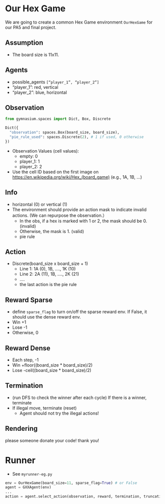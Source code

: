 # Our Hex Game
We are going to create a common Hex Game environment ```OurHexGame``` for our PA5 and final project.

## Assumption
- The board size is 11x11.

## Agents
- possible_agents ```[“player_1”, “player_2”]```
- “player_1”: red, vertical
- “player_2”: blue, horizontal

## Observation 
```python
from gymnasium.spaces import Dict, Box, Discrete

Dict({
  "observation": spaces.Box(board_size, board_size),
  "pie_rule_used": spaces.Discrete(2), # 1 if used, 0 otherwise
})
```

- Observation Values (cell values):
  - empty: 0
  - player_1: 1
  - player_2: 2
- Use the cell ID based on the first image on https://en.wikipedia.org/wiki/Hex_(board_game) (e.g., 1A, 1B, ...)

## Info
- horizontal (0) or vertical (1)
- The environment should provide an action mask to indicate invalid actions. (We can repurpose the observation.）
  - In the obs, if a hex is marked with 1 or 2, the mask should be 0. (invalid)
  - Otherwise, the mask is 1. (valid)
  - pie rule
  
## Action
- Discrete(board_size x board_size + 1)
  - Line 1: 1A (0), 1B, ...., 1K (10)
  - Line 2: 2A (11), 1B, ...., 2K (21)
  - ....
  - the last action is the pie rule 


## Reward Sparse
- define ```sparse_flag``` to turn on/off the sparse reward env. If False, it should use the dense reward env.
- Win +1
- Lose -1
- Otherwise, 0

## Reward Dense
- Each step, -1
- Win +floor((board_size * board_size)/2)
- Lose -ceil((board_size * board_size)/2)

## Termination
- (run DFS to check the winner after each cycle) If there is a winner, terminate
- If illegal move, terminate (reset)
  - Agent should not try the illegal actions!

## Rendering
please someone donate your code! thank you!

# Runner
- See ```myrunner-eg.py```

```python
env = OurHexGame(board_size=11, sparse_flag=True) # or False
agent = GXXAgent(env)
...
action = agent.select_action(observation, reward, termination, truncation, info)
```